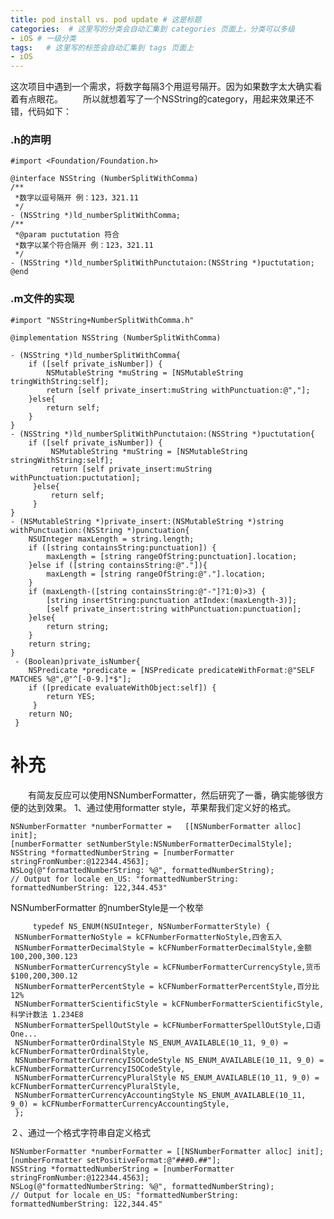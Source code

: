 ```yaml
---
title: pod install vs. pod update # 这是标题
categories:  # 这里写的分类会自动汇集到 categories 页面上，分类可以多级
- iOS # 一级分类
tags:   # 这里写的标签会自动汇集到 tags 页面上
- iOS
---
```

这次项目中遇到一个需求，将数字每隔3个用逗号隔开。因为如果数字太大确实看着有点眼花。
　　所以就想着写了一个NSString的category，用起来效果还不错，代码如下：
### .h的声明
    #import <Foundation/Foundation.h>

    @interface NSString (NumberSplitWithComma)
    /**
     *数字以逗号隔开 例：123，321.11
     */
    - (NSString *)ld_numberSplitWithComma;
    /**
     *@param puctutation 符合
     *数字以某个符合隔开 例：123，321.11
     */
    - (NSString *)ld_numberSplitWithPunctutaion:(NSString *)puctutation;
    @end
### .m文件的实现
    #import "NSString+NumberSplitWithComma.h"

    @implementation NSString (NumberSplitWithComma)

    - (NSString *)ld_numberSplitWithComma{
        if ([self private_isNumber]) {
            NSMutableString *muString = [NSMutableString tringWithString:self];
            return [self private_insert:muString withPunctuation:@","];
        }else{
            return self;
        }
    }
    - (NSString *)ld_numberSplitWithPunctutaion:(NSString *)puctutation{
        if ([self private_isNumber]) {
             NSMutableString *muString = [NSMutableString stringWithString:self];
             return [self private_insert:muString withPunctuation:puctutation];
         }else{
             return self;
         }
    }
    - (NSMutableString *)private_insert:(NSMutableString *)string withPunctuation:(NSString *)punctuation{
        NSUInteger maxLength = string.length;
        if ([string containsString:punctuation]) {
            maxLength = [string rangeOfString:punctuation].location;
        }else if ([string containsString:@"."]){
            maxLength = [string rangeOfString:@"."].location;
        }
        if (maxLength-([string containsString:@"-"]?1:0)>3) {
            [string insertString:punctuation atIndex:(maxLength-3)];
            [self private_insert:string withPunctuation:punctuation];
        }else{
            return string;
        }
        return string;
    }
     - (Boolean)private_isNumber{
        NSPredicate *predicate = [NSPredicate predicateWithFormat:@"SELF MATCHES %@",@"^[-0-9.]*$"];
        if ([predicate evaluateWithObject:self]) {
            return YES;
         }
        return NO;
     }

# 补充
　　有简友反应可以使用NSNumberFormatter，然后研究了一番，确实能够很方便的达到效果。
1、通过使用formatter style，苹果帮我们定义好的格式。

    NSNumberFormatter *numberFormatter =   [[NSNumberFormatter alloc] init];
    [numberFormatter setNumberStyle:NSNumberFormatterDecimalStyle];
    NSString *formattedNumberString = [numberFormatter stringFromNumber:@122344.4563];
    NSLog(@"formattedNumberString: %@", formattedNumberString);
    // Output for locale en_US: "formattedNumberString: formattedNumberString: 122,344.453"
NSNumberFormatter 的numberStyle是一个枚举

         typedef NS_ENUM(NSUInteger, NSNumberFormatterStyle) {
     NSNumberFormatterNoStyle = kCFNumberFormatterNoStyle,四舍五入
     NSNumberFormatterDecimalStyle = kCFNumberFormatterDecimalStyle,金额 100,200,300.123
     NSNumberFormatterCurrencyStyle = kCFNumberFormatterCurrencyStyle,货币 $100,200,300.12
     NSNumberFormatterPercentStyle = kCFNumberFormatterPercentStyle,百分比 12%
     NSNumberFormatterScientificStyle = kCFNumberFormatterScientificStyle,科学计数法 1.234E8
     NSNumberFormatterSpellOutStyle = kCFNumberFormatterSpellOutStyle,口语 One...
     NSNumberFormatterOrdinalStyle NS_ENUM_AVAILABLE(10_11, 9_0) = kCFNumberFormatterOrdinalStyle,
     NSNumberFormatterCurrencyISOCodeStyle NS_ENUM_AVAILABLE(10_11, 9_0) = kCFNumberFormatterCurrencyISOCodeStyle,
     NSNumberFormatterCurrencyPluralStyle NS_ENUM_AVAILABLE(10_11, 9_0) = kCFNumberFormatterCurrencyPluralStyle,
     NSNumberFormatterCurrencyAccountingStyle NS_ENUM_AVAILABLE(10_11, 9_0) = kCFNumberFormatterCurrencyAccountingStyle,
     };
２、通过一个格式字符串自定义格式

    NSNumberFormatter *numberFormatter = [[NSNumberFormatter alloc] init];
    [numberFormatter setPositiveFormat:@"###0.##"];
    NSString *formattedNumberString = [numberFormatter stringFromNumber:@122344.4563];
    NSLog(@"formattedNumberString: %@", formattedNumberString);
    // Output for locale en_US: "formattedNumberString: formattedNumberString: 122,344.45"
